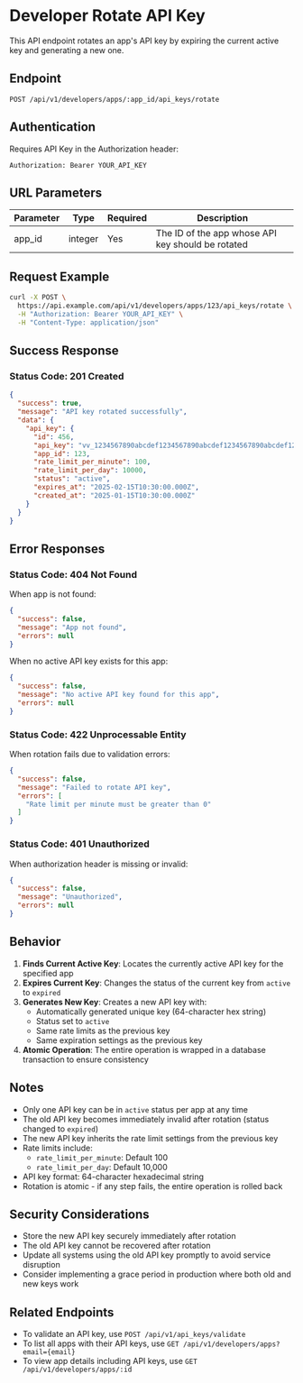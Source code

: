 # Developer Rotate API Key

This API endpoint rotates an app's API key by expiring the current active key and generating a new one.

## Endpoint

```
POST /api/v1/developers/apps/:app_id/api_keys/rotate
```

## Authentication

Requires API Key in the Authorization header:
```
Authorization: Bearer YOUR_API_KEY
```

## URL Parameters

| Parameter | Type    | Required | Description |
|-----------|---------|----------|-------------|
| app_id    | integer | Yes      | The ID of the app whose API key should be rotated |

## Request Example

```bash
curl -X POST \
  https://api.example.com/api/v1/developers/apps/123/api_keys/rotate \
  -H "Authorization: Bearer YOUR_API_KEY" \
  -H "Content-Type: application/json"
```

## Success Response

### Status Code: 201 Created

```json
{
  "success": true,
  "message": "API key rotated successfully",
  "data": {
    "api_key": {
      "id": 456,
      "api_key": "vv_1234567890abcdef1234567890abcdef1234567890abcdef1234567890abcdef",
      "app_id": 123,
      "rate_limit_per_minute": 100,
      "rate_limit_per_day": 10000,
      "status": "active",
      "expires_at": "2025-02-15T10:30:00.000Z",
      "created_at": "2025-01-15T10:30:00.000Z"
    }
  }
}
```

## Error Responses

### Status Code: 404 Not Found

When app is not found:

```json
{
  "success": false,
  "message": "App not found",
  "errors": null
}
```

When no active API key exists for this app:

```json
{
  "success": false,
  "message": "No active API key found for this app",
  "errors": null
}
```

### Status Code: 422 Unprocessable Entity

When rotation fails due to validation errors:

```json
{
  "success": false,
  "message": "Failed to rotate API key",
  "errors": [
    "Rate limit per minute must be greater than 0"
  ]
}
```

### Status Code: 401 Unauthorized

When authorization header is missing or invalid:

```json
{
  "success": false,
  "message": "Unauthorized",
  "errors": null
}
```

## Behavior

1. **Finds Current Active Key**: Locates the currently active API key for the specified app
2. **Expires Current Key**: Changes the status of the current key from `active` to `expired`
3. **Generates New Key**: Creates a new API key with:
   - Automatically generated unique key (64-character hex string)
   - Status set to `active`
   - Same rate limits as the previous key
   - Same expiration settings as the previous key
4. **Atomic Operation**: The entire operation is wrapped in a database transaction to ensure consistency

## Notes

- Only one API key can be in `active` status per app at any time
- The old API key becomes immediately invalid after rotation (status changed to `expired`)
- The new API key inherits the rate limit settings from the previous key
- Rate limits include:
  - `rate_limit_per_minute`: Default 100
  - `rate_limit_per_day`: Default 10,000
- API key format: 64-character hexadecimal string
- Rotation is atomic - if any step fails, the entire operation is rolled back

## Security Considerations

- Store the new API key securely immediately after rotation
- The old API key cannot be recovered after rotation
- Update all systems using the old API key promptly to avoid service disruption
- Consider implementing a grace period in production where both old and new keys work

## Related Endpoints

- To validate an API key, use `POST /api/v1/api_keys/validate`
- To list all apps with their API keys, use `GET /api/v1/developers/apps?email={email}`
- To view app details including API keys, use `GET /api/v1/developers/apps/:id`

